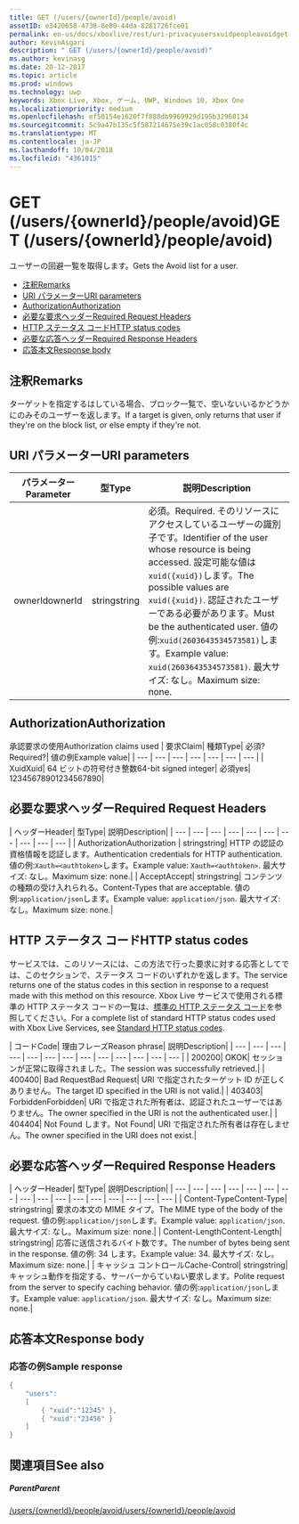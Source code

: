```yaml
---
title: GET (/users/{ownerId}/people/avoid)
assetID: e3420658-4738-8e80-44da-8281726fce01
permalink: en-us/docs/xboxlive/rest/uri-privacyusersxuidpeopleavoidget.html
author: KevinAsgari
description: " GET (/users/{ownerId}/people/avoid)"
ms.author: kevinasg
ms.date: 20-12-2017
ms.topic: article
ms.prod: windows
ms.technology: uwp
keywords: Xbox Live, Xbox, ゲーム, UWP, Windows 10, Xbox One
ms.localizationpriority: medium
ms.openlocfilehash: ef50154e1620f7f888db9969929d195b32960134
ms.sourcegitcommit: 5c9a47b135c5f587214675e39c1ac058c0380f4c
ms.translationtype: MT
ms.contentlocale: ja-JP
ms.lasthandoff: 10/04/2018
ms.locfileid: "4361015"
---
```

# <a name="get-usersowneridpeopleavoid"></a><span data-ttu-id="70b80-104">GET (/users/{ownerId}/people/avoid)</span><span class="sxs-lookup"><span data-stu-id="70b80-104">GET (/users/{ownerId}/people/avoid)</span></span>
<span data-ttu-id="70b80-105">ユーザーの回避一覧を取得します。</span><span class="sxs-lookup"><span data-stu-id="70b80-105">Gets the Avoid list for a user.</span></span>

  * [<span data-ttu-id="70b80-106">注釈</span><span class="sxs-lookup"><span data-stu-id="70b80-106">Remarks</span></span>](#ID4EQ)
  * [<span data-ttu-id="70b80-107">URI パラメーター</span><span class="sxs-lookup"><span data-stu-id="70b80-107">URI parameters</span></span>](#ID4EZ)
  * [<span data-ttu-id="70b80-108">Authorization</span><span class="sxs-lookup"><span data-stu-id="70b80-108">Authorization</span></span>](#ID4EEB)
  * [<span data-ttu-id="70b80-109">必要な要求ヘッダー</span><span class="sxs-lookup"><span data-stu-id="70b80-109">Required Request Headers</span></span>](#ID4EJC)
  * [<span data-ttu-id="70b80-110">HTTP ステータス コード</span><span class="sxs-lookup"><span data-stu-id="70b80-110">HTTP status codes</span></span>](#ID4EYD)
  * [<span data-ttu-id="70b80-111">必要な応答ヘッダー</span><span class="sxs-lookup"><span data-stu-id="70b80-111">Required Response Headers</span></span>](#ID4E1F)
  * [<span data-ttu-id="70b80-112">応答本文</span><span class="sxs-lookup"><span data-stu-id="70b80-112">Response body</span></span>](#ID4ESH)

<a id="ID4EQ"></a>


## <a name="remarks"></a><span data-ttu-id="70b80-113">注釈</span><span class="sxs-lookup"><span data-stu-id="70b80-113">Remarks</span></span>

<span data-ttu-id="70b80-114">ターゲットを指定するはしている場合、ブロック一覧で、空いないいるかどうかにのみそのユーザーを返します。</span><span class="sxs-lookup"><span data-stu-id="70b80-114">If a target is given, only returns that user if they're on the block list, or else empty if they're not.</span></span>

<a id="ID4EZ"></a>


## <a name="uri-parameters"></a><span data-ttu-id="70b80-115">URI パラメーター</span><span class="sxs-lookup"><span data-stu-id="70b80-115">URI parameters</span></span>

| <span data-ttu-id="70b80-116">パラメーター</span><span class="sxs-lookup"><span data-stu-id="70b80-116">Parameter</span></span>| <span data-ttu-id="70b80-117">型</span><span class="sxs-lookup"><span data-stu-id="70b80-117">Type</span></span>| <span data-ttu-id="70b80-118">説明</span><span class="sxs-lookup"><span data-stu-id="70b80-118">Description</span></span>|
| --- | --- | --- |
| <span data-ttu-id="70b80-119">ownerId</span><span class="sxs-lookup"><span data-stu-id="70b80-119">ownerId</span></span>| <span data-ttu-id="70b80-120">string</span><span class="sxs-lookup"><span data-stu-id="70b80-120">string</span></span>| <span data-ttu-id="70b80-121">必須。</span><span class="sxs-lookup"><span data-stu-id="70b80-121">Required.</span></span> <span data-ttu-id="70b80-122">そのリソースにアクセスしているユーザーの識別子です。</span><span class="sxs-lookup"><span data-stu-id="70b80-122">Identifier of the user whose resource is being accessed.</span></span> <span data-ttu-id="70b80-123">設定可能な値は<code>xuid({xuid})</code>します。</span><span class="sxs-lookup"><span data-stu-id="70b80-123">The possible values are <code>xuid({xuid})</code>.</span></span> <span data-ttu-id="70b80-124">認証されたユーザーである必要があります。</span><span class="sxs-lookup"><span data-stu-id="70b80-124">Must be the authenticated user.</span></span> <span data-ttu-id="70b80-125">値の例:<code>xuid(2603643534573581)</code>します。</span><span class="sxs-lookup"><span data-stu-id="70b80-125">Example value: <code>xuid(2603643534573581)</code>.</span></span> <span data-ttu-id="70b80-126">最大サイズ: なし。</span><span class="sxs-lookup"><span data-stu-id="70b80-126">Maximum size: none.</span></span> |

<a id="ID4EEB"></a>


## <a name="authorization"></a><span data-ttu-id="70b80-127">Authorization</span><span class="sxs-lookup"><span data-stu-id="70b80-127">Authorization</span></span>

<span data-ttu-id="70b80-128">承認要求の使用</span><span class="sxs-lookup"><span data-stu-id="70b80-128">Authorization claims used</span></span> | <span data-ttu-id="70b80-129">要求</span><span class="sxs-lookup"><span data-stu-id="70b80-129">Claim</span></span>| <span data-ttu-id="70b80-130">種類</span><span class="sxs-lookup"><span data-stu-id="70b80-130">Type</span></span>| <span data-ttu-id="70b80-131">必須?</span><span class="sxs-lookup"><span data-stu-id="70b80-131">Required?</span></span>| <span data-ttu-id="70b80-132">値の例</span><span class="sxs-lookup"><span data-stu-id="70b80-132">Example value</span></span>|
| --- | --- | --- | --- | --- | --- | --- |
| <span data-ttu-id="70b80-133">Xuid</span><span class="sxs-lookup"><span data-stu-id="70b80-133">Xuid</span></span>| <span data-ttu-id="70b80-134">64 ビットの符号付き整数</span><span class="sxs-lookup"><span data-stu-id="70b80-134">64-bit signed integer</span></span>| <span data-ttu-id="70b80-135">必須</span><span class="sxs-lookup"><span data-stu-id="70b80-135">yes</span></span>| <span data-ttu-id="70b80-136">1234567890</span><span class="sxs-lookup"><span data-stu-id="70b80-136">1234567890</span></span>|

<a id="ID4EJC"></a>


## <a name="required-request-headers"></a><span data-ttu-id="70b80-137">必要な要求ヘッダー</span><span class="sxs-lookup"><span data-stu-id="70b80-137">Required Request Headers</span></span>

| <span data-ttu-id="70b80-138">ヘッダー</span><span class="sxs-lookup"><span data-stu-id="70b80-138">Header</span></span>| <span data-ttu-id="70b80-139">型</span><span class="sxs-lookup"><span data-stu-id="70b80-139">Type</span></span>| <span data-ttu-id="70b80-140">説明</span><span class="sxs-lookup"><span data-stu-id="70b80-140">Description</span></span>|
| --- | --- | --- | --- | --- | --- | --- | --- | --- | --- |
| <span data-ttu-id="70b80-141">Authorization</span><span class="sxs-lookup"><span data-stu-id="70b80-141">Authorization</span></span> | <span data-ttu-id="70b80-142">string</span><span class="sxs-lookup"><span data-stu-id="70b80-142">string</span></span>| <span data-ttu-id="70b80-143">HTTP の認証の資格情報を認証します。</span><span class="sxs-lookup"><span data-stu-id="70b80-143">Authentication credentials for HTTP authentication.</span></span> <span data-ttu-id="70b80-144">値の例:<code>Xauth=&lt;authtoken></code>します。</span><span class="sxs-lookup"><span data-stu-id="70b80-144">Example value: <code>Xauth=&lt;authtoken></code>.</span></span> <span data-ttu-id="70b80-145">最大サイズ: なし。</span><span class="sxs-lookup"><span data-stu-id="70b80-145">Maximum size: none.</span></span>|
| <span data-ttu-id="70b80-146">Accept</span><span class="sxs-lookup"><span data-stu-id="70b80-146">Accept</span></span>| <span data-ttu-id="70b80-147">string</span><span class="sxs-lookup"><span data-stu-id="70b80-147">string</span></span>| <span data-ttu-id="70b80-148">コンテンツの種類の受け入れられる。</span><span class="sxs-lookup"><span data-stu-id="70b80-148">Content-Types that are acceptable.</span></span> <span data-ttu-id="70b80-149">値の例:<code>application/json</code>します。</span><span class="sxs-lookup"><span data-stu-id="70b80-149">Example value: <code>application/json</code>.</span></span> <span data-ttu-id="70b80-150">最大サイズ: なし。</span><span class="sxs-lookup"><span data-stu-id="70b80-150">Maximum size: none.</span></span>|

<a id="ID4EYD"></a>


## <a name="http-status-codes"></a><span data-ttu-id="70b80-151">HTTP ステータス コード</span><span class="sxs-lookup"><span data-stu-id="70b80-151">HTTP status codes</span></span>

<span data-ttu-id="70b80-152">サービスでは、このリソースには、この方法で行った要求に対する応答としてでは、このセクションで、ステータス コードのいずれかを返します。</span><span class="sxs-lookup"><span data-stu-id="70b80-152">The service returns one of the status codes in this section in response to a request made with this method on this resource.</span></span> <span data-ttu-id="70b80-153">Xbox Live サービスで使用される標準の HTTP ステータス コードの一覧は、[標準の HTTP ステータス コード](../../additional/httpstatuscodes.md)を参照してください。</span><span class="sxs-lookup"><span data-stu-id="70b80-153">For a complete list of standard HTTP status codes used with Xbox Live Services, see [Standard HTTP status codes](../../additional/httpstatuscodes.md).</span></span>

| <span data-ttu-id="70b80-154">コード</span><span class="sxs-lookup"><span data-stu-id="70b80-154">Code</span></span>| <span data-ttu-id="70b80-155">理由フレーズ</span><span class="sxs-lookup"><span data-stu-id="70b80-155">Reason phrase</span></span>| <span data-ttu-id="70b80-156">説明</span><span class="sxs-lookup"><span data-stu-id="70b80-156">Description</span></span>|
| --- | --- | --- | --- | --- | --- | --- | --- | --- | --- | --- | --- | --- |
| <span data-ttu-id="70b80-157">200</span><span class="sxs-lookup"><span data-stu-id="70b80-157">200</span></span>| <span data-ttu-id="70b80-158">OK</span><span class="sxs-lookup"><span data-stu-id="70b80-158">OK</span></span>| <span data-ttu-id="70b80-159">セッションが正常に取得されました。</span><span class="sxs-lookup"><span data-stu-id="70b80-159">The session was successfully retrieved.</span></span>|
| <span data-ttu-id="70b80-160">400</span><span class="sxs-lookup"><span data-stu-id="70b80-160">400</span></span>| <span data-ttu-id="70b80-161">Bad Request</span><span class="sxs-lookup"><span data-stu-id="70b80-161">Bad Request</span></span>| <span data-ttu-id="70b80-162">URI で指定されたターゲット ID が正しくありません。</span><span class="sxs-lookup"><span data-stu-id="70b80-162">The target ID specified in the URI is not valid.</span></span>|
| <span data-ttu-id="70b80-163">403</span><span class="sxs-lookup"><span data-stu-id="70b80-163">403</span></span>| <span data-ttu-id="70b80-164">Forbidden</span><span class="sxs-lookup"><span data-stu-id="70b80-164">Forbidden</span></span>| <span data-ttu-id="70b80-165">URI で指定された所有者は、認証されたユーザーではありません。</span><span class="sxs-lookup"><span data-stu-id="70b80-165">The owner specified in the URI is not the authenticated user.</span></span>|
| <span data-ttu-id="70b80-166">404</span><span class="sxs-lookup"><span data-stu-id="70b80-166">404</span></span>| <span data-ttu-id="70b80-167">Not Found します。</span><span class="sxs-lookup"><span data-stu-id="70b80-167">Not Found</span></span>| <span data-ttu-id="70b80-168">URI で指定された所有者は存在しません。</span><span class="sxs-lookup"><span data-stu-id="70b80-168">The owner specified in the URI does not exist.</span></span>|

<a id="ID4E1F"></a>


## <a name="required-response-headers"></a><span data-ttu-id="70b80-169">必要な応答ヘッダー</span><span class="sxs-lookup"><span data-stu-id="70b80-169">Required Response Headers</span></span>

| <span data-ttu-id="70b80-170">ヘッダー</span><span class="sxs-lookup"><span data-stu-id="70b80-170">Header</span></span>| <span data-ttu-id="70b80-171">型</span><span class="sxs-lookup"><span data-stu-id="70b80-171">Type</span></span>| <span data-ttu-id="70b80-172">説明</span><span class="sxs-lookup"><span data-stu-id="70b80-172">Description</span></span>|
| --- | --- | --- | --- | --- | --- | --- | --- | --- | --- | --- | --- | --- | --- | --- | --- |
| <span data-ttu-id="70b80-173">Content-Type</span><span class="sxs-lookup"><span data-stu-id="70b80-173">Content-Type</span></span>| <span data-ttu-id="70b80-174">string</span><span class="sxs-lookup"><span data-stu-id="70b80-174">string</span></span>| <span data-ttu-id="70b80-175">要求の本文の MIME タイプ。</span><span class="sxs-lookup"><span data-stu-id="70b80-175">The MIME type of the body of the request.</span></span> <span data-ttu-id="70b80-176">値の例:<code>application/json</code>します。</span><span class="sxs-lookup"><span data-stu-id="70b80-176">Example value: <code>application/json</code>.</span></span> <span data-ttu-id="70b80-177">最大サイズ: なし。</span><span class="sxs-lookup"><span data-stu-id="70b80-177">Maximum size: none.</span></span>|
| <span data-ttu-id="70b80-178">Content-Length</span><span class="sxs-lookup"><span data-stu-id="70b80-178">Content-Length</span></span>| <span data-ttu-id="70b80-179">string</span><span class="sxs-lookup"><span data-stu-id="70b80-179">string</span></span>| <span data-ttu-id="70b80-180">応答に送信されるバイト数です。</span><span class="sxs-lookup"><span data-stu-id="70b80-180">The number of bytes being sent in the response.</span></span> <span data-ttu-id="70b80-181">値の例: 34 します。</span><span class="sxs-lookup"><span data-stu-id="70b80-181">Example value: 34.</span></span> <span data-ttu-id="70b80-182">最大サイズ: なし。</span><span class="sxs-lookup"><span data-stu-id="70b80-182">Maximum size: none.</span></span>|
| <span data-ttu-id="70b80-183">キャッシュ コントロール</span><span class="sxs-lookup"><span data-stu-id="70b80-183">Cache-Control</span></span>| <span data-ttu-id="70b80-184">string</span><span class="sxs-lookup"><span data-stu-id="70b80-184">string</span></span>| <span data-ttu-id="70b80-185">キャッシュ動作を指定する、サーバーからていねい要求します。</span><span class="sxs-lookup"><span data-stu-id="70b80-185">Polite request from the server to specify caching behavior.</span></span> <span data-ttu-id="70b80-186">値の例:<code>application/json</code>します。</span><span class="sxs-lookup"><span data-stu-id="70b80-186">Example value: <code>application/json</code>.</span></span> <span data-ttu-id="70b80-187">最大サイズ: なし。</span><span class="sxs-lookup"><span data-stu-id="70b80-187">Maximum size: none.</span></span>|

<a id="ID4ESH"></a>


## <a name="response-body"></a><span data-ttu-id="70b80-188">応答本文</span><span class="sxs-lookup"><span data-stu-id="70b80-188">Response body</span></span>

<a id="ID4EYH"></a>


### <a name="sample-response"></a><span data-ttu-id="70b80-189">応答の例</span><span class="sxs-lookup"><span data-stu-id="70b80-189">Sample response</span></span>


```cpp
{
    "users":
    [
        { "xuid":"12345" },
        { "xuid":"23456" }
    ]
}

```


<a id="ID4EDAAC"></a>


## <a name="see-also"></a><span data-ttu-id="70b80-190">関連項目</span><span class="sxs-lookup"><span data-stu-id="70b80-190">See also</span></span>

<a id="ID4EFAAC"></a>


##### <a name="parent"></a><span data-ttu-id="70b80-191">Parent</span><span class="sxs-lookup"><span data-stu-id="70b80-191">Parent</span></span>

[<span data-ttu-id="70b80-192">/users/{ownerId}/people/avoid</span><span class="sxs-lookup"><span data-stu-id="70b80-192">/users/{ownerId}/people/avoid</span></span>](uri-privacyusersxuidpeopleavoid.md)
